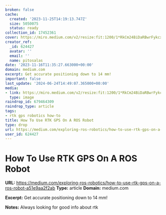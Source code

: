 ```yaml
---
broken: false
cache:
  created: '2023-11-25T14:19:13.747Z'
  size: 5050075
  status: ready
collection_id: 17452361
cover: https://miro.medium.com/v2/resize:fit:1200/1*RkCm24BiDaRBwrFykcxLbg.jpeg
creator_ref:
  _id: 624427
  avatar: ''
  email: ''
  name: pitosalas
date: '2023-11-16T11:35:27.663000+00:00'
domain: medium.com
excerpt: Get accurate positioning down to 14 mm!
important: false
last_update: '2024-06-24T14:49:07.365000+00:00'
media:
- link: https://miro.medium.com/v2/resize:fit:1200/1*RkCm24BiDaRBwrFykcxLbg.jpeg
  type: image
raindrop_id: 679464309
raindrop_type: article
tags:
- rtk gps robotics how-to
title: How To Use RTK GPS On A ROS Robot
type: drop
url: https://medium.com/exploring-ros-robotics/how-to-use-rtk-gps-on-a-ros-robot-a51e9aa2f2ab
user_id: 624427
---
```


# How To Use RTK GPS On A ROS Robot

**URL:** https://medium.com/exploring-ros-robotics/how-to-use-rtk-gps-on-a-ros-robot-a51e9aa2f2ab
**Type:** article
**Domain:** medium.com

**Excerpt:** Get accurate positioning down to 14 mm!

**Notes:**
Always looking for good info about rtk 
